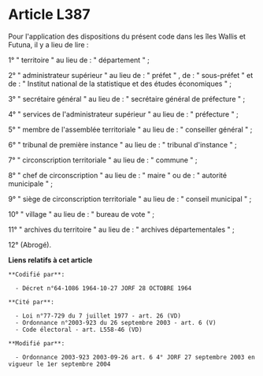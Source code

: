 # Article L387

Pour l'application des dispositions du présent code dans les îles Wallis et Futuna, il y a lieu de lire :

1° " territoire "  au lieu de :  " département "  ;

2°  " administrateur supérieur "  au lieu de :  " préfet " , de :  " sous-préfet "  et de :  " Institut national de la
statistique et des études économiques "  ;

3°  " secrétaire général "  au lieu de :  " secrétaire général de préfecture "  ;

4°  " services de l'administrateur supérieur "  au lieu de :  " préfecture "  ;

5°  " membre de l'assemblée territoriale "  au lieu de :  " conseiller général "  ;

6°  " tribunal de première instance "  au lieu de :  " tribunal d'instance "  ;

7°  " circonscription territoriale "  au lieu de :  " commune "  ;

8°  " chef de circonscription "  au lieu de :  " maire "  ou de :  " autorité municipale "  ;

9°  " siège de circonscription territoriale "  au lieu de :  " conseil municipal "  ;

10°  " village "  au lieu de :  " bureau de vote "  ;

11°  " archives du territoire "  au lieu de :  " archives départementales "  ;

12° (Abrogé).

**Liens relatifs à cet article**

	**Codifié par**:

	  - Décret n°64-1086 1964-10-27 JORF 28 OCTOBRE 1964

	**Cité par**:

	  - Loi n°77-729 du 7 juillet 1977 - art. 26 (VD)
	  - Ordonnance n°2003-923 du 26 septembre 2003 - art. 6 (V)
	  - Code électoral - art. L558-46 (VD)

	**Modifié par**:

	  - Ordonnance 2003-923 2003-09-26 art. 6 4° JORF 27 septembre 2003 en vigueur le 1er septembre 2004
